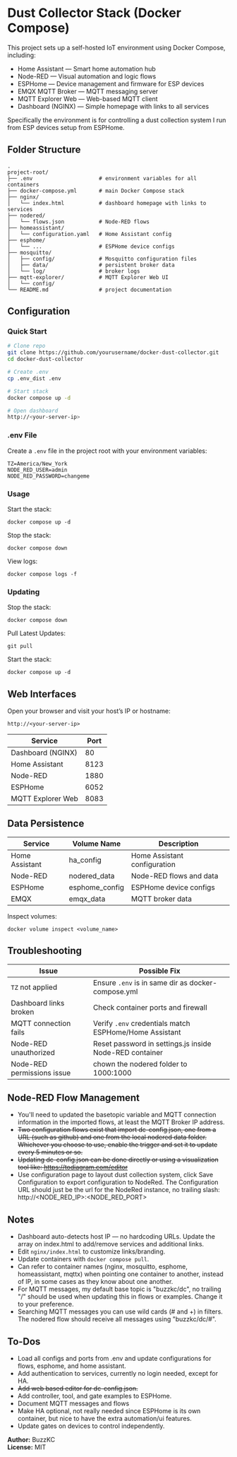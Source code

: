 # Dust Collector Stack (Docker Compose)

This project sets up a self-hosted IoT environment using Docker Compose, including:

- Home Assistant — Smart home automation hub
- Node-RED — Visual automation and logic flows
- ESPHome — Device management and firmware for ESP devices
- EMQX MQTT Broker — MQTT messaging server
- MQTT Explorer Web — Web-based MQTT client
- Dashboard (NGINX) — Simple homepage with links to all services

Specifically the environment is for controlling a dust collection system I run from ESP devices setup from ESPHome.

## Folder Structure

```
.
project-root/
├── .env                     # environment variables for all containers
├── docker-compose.yml       # main Docker Compose stack
├── nginx/
│   └── index.html           # dashboard homepage with links to services
├── nodered/
│   └── flows.json           # Node-RED flows
├── homeassistant/
│   └── configuration.yaml   # Home Assistant config
├── esphome/
│   └── ...                  # ESPHome device configs
├── mosquitto/
│   ├── config/              # Mosquitto configuration files
│   ├── data/                # persistent broker data
│   └── log/                 # broker logs
├── mqtt-explorer/			 # MQTT Explorer Web UI
│   └── config/             
└── README.md                # project documentation
```

## Configuration

### Quick Start

```bash
# Clone repo
git clone https://github.com/yourusername/docker-dust-collector.git
cd docker-dust-collector

# Create .env
cp .env_dist .env

# Start stack
docker compose up -d

# Open dashboard
http://<your-server-ip>
```

### .env File

Create a `.env` file in the project root with your environment variables:

```
TZ=America/New_York
NODE_RED_USER=admin
NODE_RED_PASSWORD=changeme
```

### Usage

Start the stack:

```
docker compose up -d
```

Stop the stack:

```
docker compose down
```

View logs:

```
docker compose logs -f
```

### Updating


Stop the stack:

```
docker compose down
```

Pull Latest Updates:

```
git pull
```

Start the stack:

```
docker compose up -d
```

## Web Interfaces

Open your browser and visit your host’s IP or hostname:

```
http://<your-server-ip>
```

| Service           | Port  |
|------------------|-------|
| Dashboard (NGINX) | 80    |
| Home Assistant    | 8123  |
| Node-RED          | 1880  |
| ESPHome           | 6052  |
| MQTT Explorer Web       | 8083  |

## Data Persistence

| Service        | Volume Name       | Description                  |
|----------------|-----------------|-------------------------------|
| Home Assistant | ha_config        | Home Assistant configuration  |
| Node-RED       | nodered_data     | Node-RED flows and data       |
| ESPHome        | esphome_config   | ESPHome device configs        |
| EMQX           | emqx_data        | MQTT broker data              |

Inspect volumes:

```
docker volume inspect <volume_name>
```


## Troubleshooting

| Issue                     | Possible Fix |
|---------------------------|---------------|
| `TZ` not applied          | Ensure `.env` is in same dir as docker-compose.yml |
| Dashboard links broken    | Check container ports and firewall |
| MQTT connection fails     | Verify `.env` credentials match ESPHome/Home Assistant |
| Node-RED unauthorized     | Reset password in settings.js inside Node-RED container |
| Node-RED permissions issue| chown the nodered folder to 1000:1000 |

## Node-RED Flow Management

- You'll need to updated the basetopic variable and MQTT connection information in the imported flows, at least the MQTT Broker IP address.
- ~~Two configuration flows exist that import dc-config.json, one from a URL (such as github) and one from the local nodered data folder. Whichever you choose to use, enable the trigger and set it to update every 5 minutes or so.~~
- ~~Updating dc-config.json can be done directly or using a visualization tool like: https://todiagram.com/editor~~
- Use configuration page to layout dust collection system, click Save Configuration to export configuration to NodeRed. The Configuration URL should just be the url for the NodeRed instance, no trailing slash: http://<NODE_RED_IP>:<NODE_RED_PORT> 

## Notes

- Dashboard auto-detects host IP — no hardcoding URLs. Update the array on index.html to add/remove services and additional links.
- Edit `nginx/index.html` to customize links/branding.
- Update containers with `docker compose pull`.
- Can refer to container names (nginx, mosquitto, esphome, homeassistant, mqttx) when pointing one container to another, instead of IP, in some cases as they know about one another.
- For MQTT messages, my default base topic is "buzzkc/dc", no trailing "/" should be used when updating this in flows or examples. Change it to your preference.
- Searching MQTT messages you can use wild cards (# and +) in filters. The nodered flow should receive all messages using "buzzkc/dc/#".

## To-Dos
- Load all configs and ports from .env and update configurations for flows, esphome, and home assistant.
- Add authentication to services, currently no login needed, except for HA.
- ~~Add web based editor for dc-config.json.~~
- Add controller, tool, and gate examples to ESPHome.
- Document MQTT messages and flows
- Make HA optional, not really needed since ESPHome is its own container, but nice to have the extra automation/ui features.
- Update gates on devices to control independently.


**Author:** BuzzKC  
**License:** MIT  
